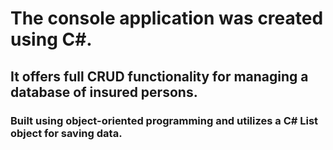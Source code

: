 # The console application was created using C#.
## It offers full CRUD functionality for managing a database of insured persons.
### Built using object-oriented programming and utilizes a C# List object for saving data.

